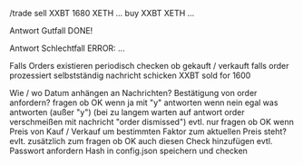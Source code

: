 /trade
    sell
        XXBT
            1680
        XETH
        ...
    buy
        XXBT
        XETH
        ...

Antwort Gutfall
    DONE!

Antwort Schlechtfall
    ERROR: ...

Falls Orders existieren
    periodisch checken ob gekauft / verkauft
    falls order prozessiert
        selbstständig nachricht schicken
            XXBT sold for 1600

Wie / wo Datum anhängen an Nachrichten?
Bestätigung von order anfordern?
    fragen ob OK
        wenn ja
            mit "y" antworten
        wenn nein
            egal was antworten (außer "y")
            (bei zu langem warten auf antwort order verschmeißen mit nachricht "order dismissed")
    evtl. nur fragen ob OK wenn Preis von Kauf / Verkauf um bestimmten Faktor zum aktuellen Preis steht?
        evlt. zusätzlich zum fragen ob OK auch diesen Check hinzufügen
    evtl. Passwort anfordern
        Hash in config.json speichern und checken
